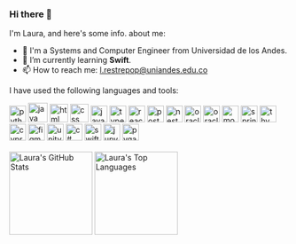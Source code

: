 ### Hi there 👋

I'm Laura, and here's some info. about me: 
- 🐐 I'm a Systems and Computer Engineer from Universidad de los Andes. 
- 🌱 I’m currently learning **Swift**.
- 📫 How to reach me: l.restrepop@uniandes.edu.co

I have used the following languages and tools: 

<div>
  <img height="30" alt="python" title="Python" src="https://github.com/Laurarestrepo03/Laurarestrepo03/assets/69609680/333b4ca7-68c6-40ad-832b-ef383deef0f8">
  <img height="35" alt="java" title="Java" src="https://github.com/Laurarestrepo03/Laurarestrepo03/assets/69609680/d876da9b-854a-4696-b649-f560a58f2892">
  <img height="33" alt="html" title="HTML" src="https://upload.wikimedia.org/wikipedia/commons/thumb/6/61/HTML5_logo_and_wordmark.svg/800px-HTML5_logo_and_wordmark.svg.png">
  <img height="33" alt="css" title="CSS" src="https://upload.wikimedia.org/wikipedia/commons/thumb/d/d5/CSS3_logo_and_wordmark.svg/340px-CSS3_logo_and_wordmark.svg.png">
  <img height="30" alt="javascript" title="JavaScript" src="https://upload.wikimedia.org/wikipedia/commons/thumb/6/6a/JavaScript-logo.png/768px-JavaScript-logo.png">
  <img height="30" alt="typescript" title="TypeScript" src="https://upload.wikimedia.org/wikipedia/commons/thumb/4/4c/Typescript_logo_2020.svg/1200px-Typescript_logo_2020.svg.png">
  <img height="30" alt="react" title="React" src="https://cdn.worldvectorlogo.com/logos/react-1.svg">
  <img height="30" alt="postman" title="Postman" src="https://kinlane-productions2.s3.amazonaws.com/postman/logo-glyph.png">
  <img height="30" alt="nest" title="Nest" src="https://cdn.icon-icons.com/icons2/2699/PNG/512/nestjs_logo_icon_168087.png">
  <img height="30" alt="oracle" title="Oracle" src="https://github.com/Laurarestrepo03/Laurarestrepo03/assets/69609680/7e45edaa-ae51-410e-a9b5-fe11c98af9d2">
  <img height="30" alt="oracle-data-modeler" title="Oracle Data Modeler" src="https://www.thatjeffsmith.com/wp-content/uploads/2014/12/data-modeler-200-2368789.png">
  <img height="30" alt="mongo-db" title="MongoDB" src="https://cdn.icon-icons.com/icons2/2415/PNG/512/mongodb_original_wordmark_logo_icon_146425.png">
  <img height="30" alt="springboot" title="Spring Boot" src="https://dz2cdn1.dzone.com/storage/temp/12434118-spring-boot-logo.png">
  <img height="30" alt="thymeleaf" title="Thymeleaf" src="https://avatars.githubusercontent.com/u/1492367?s=200&v=4">
  <img height="30" alt="cypress" title="Cypress" src="https://docs.cypress.io/img/logo/cypress-logo-circle-dark.png">
  <img height="30" alt="figma" title="Figma" src="https://upload.wikimedia.org/wikipedia/commons/thumb/3/33/Figma-logo.svg/1667px-Figma-logo.svg.png">
  <img height="30" alt="unity" title="Unity" src="https://i.redd.it/tu3gt6ysfxq71.png">
  <img height="30" alt="c#" title="C#" src="https://upload.wikimedia.org/wikipedia/commons/thumb/b/bd/Logo_C_sharp.svg/1820px-Logo_C_sharp.svg.png">
  <img height="30" alt="swift" title="Swift" src="https://i.pinimg.com/originals/8f/50/63/8f50630ae0e1775196e4c270c573ce67.png">
  <img height="30" alt="jupyter" title="Jupyter" src="https://upload.wikimedia.org/wikipedia/commons/thumb/3/38/Jupyter_logo.svg/1200px-Jupyter_logo.svg.png">
  <img height="30" alt="pygame" title="Pygame" src="https://user-images.githubusercontent.com/46412508/170405943-e75458ec-6cb4-462e-91ba-43c861a3d6cf.png">
  <!-- Firebase? -->
</div>

<br>

<div>
  <img alt="Laura's GitHub Stats" height="150" src="https://github-readme-stats.vercel.app/api?username=Laurarestrepo03&show_icons=true&theme=transparent">
  <img alt="Laura's Top Languages" height="150" src="https://github-readme-stats.vercel.app/api/top-langs/?username=Laurarestrepo03&layout=compact&theme=transparent">
</div>

<!-- Here are some ideas to get you started:

- 🔭 I’m currently working on ...
- 🌱 I’m currently learning ...
- 👯 I’m looking to collaborate on ...
- 🤔 I’m looking for help with ...
- 💬 Ask me about ...
- 📫 How to reach me: ...
- 😄 Pronouns: ...
- ⚡ Fun fact: ...
-->
